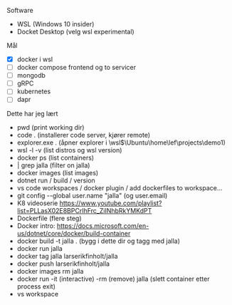 Software
- WSL (Windows 10 insider)
- Docket Desktop (velg wsl experimental)

Mål
- [x] docker i wsl
- [ ] docker compose frontend og to servicer
- [ ] mongodb
- [ ] gRPC
- [ ] kubernetes
- [ ] dapr

Dette har jeg lært
- pwd (print working dir)
- code . (installerer code server, kjører remote)
- explorer.exe . (åpner explorer i \\wsl$\Ubuntu\home\lef\projects\demo1)
- wsl -l -v (list distros og wsl version)
- docker ps (list containers)
- | grep jalla (filter on jalla)
- docker images (list images)
- dotnet run / build / version
- vs code workspaces / docker plugin / add dockerfiles to workspace...
- git config --global user.name "jalla" (og user.email)
- K8 videoserie https://www.youtube.com/playlist?list=PLLasX02E8BPCrIhFrc_ZiINhbRkYMKdPT 
- Dockerfile (flere steg)
- Docker intro: https://docs.microsoft.com/en-us/dotnet/core/docker/build-container
- docker build -t jalla . (bygg i dette dir og tagg med jalla)
- docker run jalla
- docker tag jalla larserikfinholt/jalla 
- docker push larserikfinholt/jalla
- docker images rm jalla
- docker run -it (interactive) -rm (remove) jalla (slett container etter process exit)
- vs workspace 
